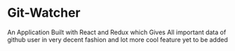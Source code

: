 # Git-Watcher
An Application Built with React and Redux which Gives All important data of github user in very decent fashion and lot more cool feature yet to be added
